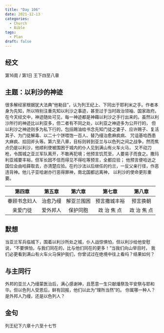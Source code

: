 ```yaml
---
title: "Day 106"
date: 2021-12-13
categories:
  - Church
  - Bible
tags:
  - Plan
draft: false
---
```


## 经文
第16周 / 第1日 王下四至八章

## 主题：以利沙的神迹
很多解经家根据犹大法典“他勒目”，认为列王纪上、下同出于耶利米之手。作者本身为先知，所以特别注重先知以利沙之事迹，甚至过于当时政治领袖、国家政府。
在今天经文中，神迹随处可见，每一神迹都是神藉以利沙之手行出来的。虽然以利沙所行的神迹比以利亚多，但二者有不同之处，以利亚之神迹多为公开行的，
但以利沙之神迹则多为私下行的，包括赐油给书念先知门徒之妻子、应许赐子、复活其子、为门徒解毒、以二十个饼喂饱一百人、替乃缦治愈麻疯病、
咒诅基哈西患大麻疯、拾回斧头等。第六至八章，目标则转到亚兰与以色列之间之战争，然而焦点仍是以利沙，他顺利使被围困于城内的仆人见到满山有火车火马，
又不动刀枪，令围城之亚兰军队离开，不敢再犯境；他预言饥荒至，人要易子而食之。撒玛利亚城要丰裕，但军长因不信而得见不得吃等预言，全都应验；
他预言便哈达之国位会由哈薛取去，亦清楚应验。在约沙法以后继任的约兰，一反父亲行径，作恶违背神。他儿子亚哈谢亦行恶得罪神，南北国都远离神，
以利沙的使命更形重要。

| 第四章    | 第五章  | 第六章   | 第七章     | 第八章  |
| :------: | :----: | :-----: | :-------: | :----: |
| 眷顾书念妇人 | 治愈乃缦 | 解亚兰围困 | 预言撒城丰裕  | 预言换朝 |
| 亲爱门徒   | 爱外邦人 | 保护同胞  | 政 治 焦 点 | 政 治 焦 点 |

## 默想
当亚兰军兵临城下，围着以利沙所处之城，仆人战惊惧怕，但以利沙给他安慰说，“不要惧怕，与我们同在的，比与他们同在的更多！”当我们向山举目时，
我们必更看到满山有火车火马保护我们，你曾试过在绝境中往上看吗？结果如何？

## 与主同行
外邦的亚兰人乃缦蒙医治后，满心感谢神，且愿意一生只献燔祭及平安祭与耶和华。但以色列人受恩后，鲜有回报，他们以此为“理所当然”的。
你属哪一种人？是外邦人乃缦，还是以色列人？

## 金句
列王纪下六章十六至十七节

[comment]: <> (## 附录)

